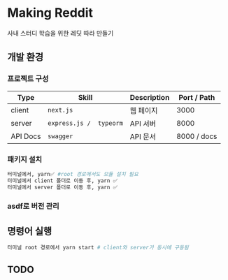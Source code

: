 # Making Reddit

사내 스터디 학습을 위한 레딧 따라 만들기

## 개발 환경

### 프로젝트 구성

| Type     | Skill                   | Description | Port / Path |
| -------- | ----------------------- | ----------- | ----------- |
| client   | `next.js`               | 웹 페이지   | 3000        |
| server   | `express.js /  typeorm` | API 서버    | 8000        |
| API Docs | `swagger`               | API 문서    | 8000 / docs |

### 패키지 설치

```sh
터미널에서, yarn✅ #root 경로에서도 모듈 설치 필요
터미널에서 client 폴더로 이동 후, yarn ✅
터미널에서 server 폴더로 이동 후, yarn ✅
```

### **asdf**로 버전 관리

## 명령어 실행

```sh
터미널 root 경로에서 yarn start # client와 server가 동시에 구동됨
```

## TODO
